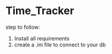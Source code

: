 # Time_Tracker
 
step to follow:
1. Install all requirements
2. create a .ini file to connect to your db
